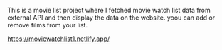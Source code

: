 This is a movie list project where I fetched movie watch list data from 
external API and then display the data on the website. yoou can add or remove films from your list.

https://moviewatchlist1.netlify.app/ 
